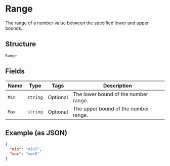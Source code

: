 
# Range

The range of a number value between the specified lower and upper bounds.

## Structure

`Range`

## Fields

| Name | Type | Tags | Description |
|  --- | --- | --- | --- |
| `Min` | `string` | Optional | The lower bound of the number range. |
| `Max` | `string` | Optional | The upper bound of the number range. |

## Example (as JSON)

```json
{
  "min": "min2",
  "max": "max0"
}
```

